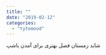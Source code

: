 ```yaml
---
title: ""
date: "2019-02-12"
categories: 
  - "tytomood"
---
```


شاید زمستان فصل بهتری برای آمدن باشپ
